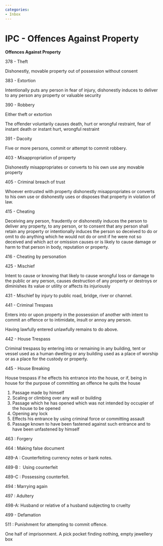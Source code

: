 ```yaml
---
categories:
- Inbox
---
```

# IPC - Offences Against Property

**Offences Against Property**

378 - Theft

Dishonestly, movable property out of possession without consent

  

383 - Extortion

Intentionally puts any person in fear of injury, dishonestly induces to deliver to any person any property or valuable security

  

390 - Robbery

Either theft or extortion

The offender voluntarily causes death, hurt or wrongful restraint, fear of instant death or instant hurt, wrongful restraint

  

391 - Dacoity

Five or more persons, commit or attempt to commit robbery.

  

403 - Misappropriation of property

Dishonestly misappropriates or converts to his own use any movable property

  

405 - Criminal breach of trust

Whoever entrusted with property dishonestly misappropriates or converts to his own use or dishonestly uses or disposes that property in violation of law.

  

415 - Cheating

Deceiving any person, fraudently or dishonestly induces the person to deliver any property, to any person, or to consent that any person shall retain any property or intentionally induces the person so deceived to do or omit to do anything which he would not do or omit if he were not so deceived and which act or omission causes or is likely to cause damage or harm to that person in body, reputation or property.

  

416 - Cheating by personation

  

425 - Mischief

Intent to cause or knowing that likely to cause wrongful loss or damage to the public or any person, causes destruction of any property or destroys or diminishes its value or utility or affects its injuriously

  

431 - Mischief by injury to public road, bridge, river or channel.

  

441 - Criminal Trespass

Enters into or upon property in the possession of another with intent to commit an offence or to intimidate, insult or annoy any person.

Having lawfully entered unlawfully remains to do above.

  

442 - House Trespass

Criminal trespass by entering into or remaining in any building, tent or vessel used as a human dwelling or any building used as a place of worship or as a place for the custody or property.

  

445 - House Breaking

House trespass if he effects his entrance into the house, or if, being in house for the purpose of committing an offence he quits the house

1. Passage made by himself
2. Scaling or climbing over any wall or building
3. Passage which he has opened which was not intended by occupier of the house to be opened
4. Opening any lock
5. Effects his entrance by using criminal force or committing assault
6. Passage known to have been fastened against such entrance and to have been unfastened by himself

  

463 : Forgery

  

464 : Making false document

  

489-A : Counterfeiting currency notes or bank notes.

489-B :  Using counterfeit

489-C : Possessing counterfeit.

  

494 : Marrying again

497 : Adultery

  

498-A: Husband or relative of a husband subjecting to cruelty

  

499 - Defamation

  

511 : Punishment for attempting to commit offence. 

One half of imprisonment. A pick pocket finding nothing, empty jewellery box